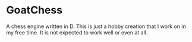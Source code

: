 # GoatChess
A chess engine written in D. This is just a hobby creation that I work on in my free time.
It is not expected to work well or even at all.

